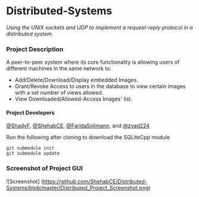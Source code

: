 # Distributed-Systems
_Using the UNIX sockets and UDP to implement a request-reply protocol in a distributed system._

### Project Description
A peer-to-peer system where its core functionality is allowing users of different machines in the same network to:
* Add/Delete/Download/Display embedded Images.
* Grant/Revoke Access to users in the database to view certain images with a set number of views allowed.
* View Downloaded/Allowed-Access Images' list.

#### Project Developers ####
[@ShadyF](https://github.com/ShadyF), [@ShehabCE](https://github.com/ShehabCE), [@FaridaSolimann](https://github.com/FaridaSolimann), and [@zyad224](https://github.com/zyad224)

Run the following after cloning to download the SQLiteCpp module
```
git submodule init
git submodule update
```
### Screenshot of Project GUI
![Screenshot]
(https://github.com/ShehabCE/Distributed-Systems/blob/master/Distributed_Project_Screenshot.png)
